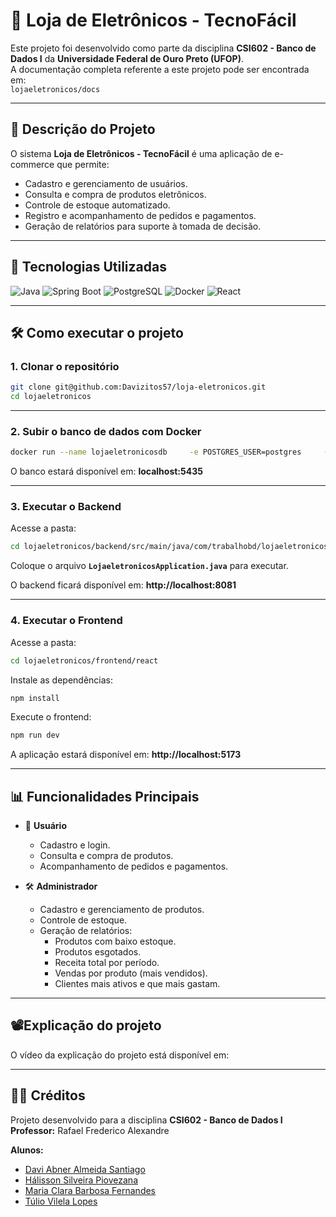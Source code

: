 # 🛒 Loja de Eletrônicos - TecnoFácil

Este projeto foi desenvolvido como parte da disciplina **CSI602 - Banco de Dados I** da **Universidade Federal de Ouro Preto (UFOP)**.  
A documentação completa referente a este projeto pode ser encontrada em:  
`lojaeletronicos/docs`

---

## 📌 Descrição do Projeto

O sistema **Loja de Eletrônicos - TecnoFácil** é uma aplicação de e-commerce que permite:

- Cadastro e gerenciamento de usuários.
- Consulta e compra de produtos eletrônicos.
- Controle de estoque automatizado.
- Registro e acompanhamento de pedidos e pagamentos.
- Geração de relatórios para suporte à tomada de decisão.

---

## 🚀 Tecnologias Utilizadas

![Java](https://img.shields.io/badge/Java-ED8B00?style=for-the-badge&logo=openjdk&logoColor=white)
![Spring Boot](https://img.shields.io/badge/Spring_Boot-6DB33F?style=for-the-badge&logo=springboot&logoColor=white)
![PostgreSQL](https://img.shields.io/badge/PostgreSQL-316192?style=for-the-badge&logo=postgresql&logoColor=white)
![Docker](https://img.shields.io/badge/Docker-2496ED?style=for-the-badge&logo=docker&logoColor=white)
![React](https://img.shields.io/badge/React-20232A?style=for-the-badge&logo=react&logoColor=61DAFB)

---

## 🛠️ Como executar o projeto

### 1. Clonar o repositório

```bash
git clone git@github.com:Davizitos57/loja-eletronicos.git
cd lojaeletronicos
```

---

### 2. Subir o banco de dados com Docker

```bash
docker run --name lojaeletronicosdb     -e POSTGRES_USER=postgres     -e POSTGRES_PASSWORD=postgres     -e POSTGRES_DB=lojaeletronicosdb     -p 5435:5432     -d postgres:16.3
```

O banco estará disponível em: **localhost:5435**

---

### 3. Executar o Backend

Acesse a pasta:

```bash
cd lojaeletronicos/backend/src/main/java/com/trabalhobd/lojaeletronicos
```

Coloque o arquivo **`LojaeletronicosApplication.java`** para executar.

O backend ficará disponível em: **http://localhost:8081**

---

### 4. Executar o Frontend

Acesse a pasta:

```bash
cd lojaeletronicos/frontend/react
```

Instale as dependências:

```bash
npm install
```

Execute o frontend:

```bash
npm run dev
```

A aplicação estará disponível em: **http://localhost:5173**

---

## 📊 Funcionalidades Principais

- 👤 **Usuário**
    - Cadastro e login.
    - Consulta e compra de produtos.
    - Acompanhamento de pedidos e pagamentos.

- 🛠️ **Administrador**
    - Cadastro e gerenciamento de produtos.
    - Controle de estoque.
    - Geração de relatórios:
        - Produtos com baixo estoque.
        - Produtos esgotados.
        - Receita total por período.
        - Vendas por produto (mais vendidos).
        - Clientes mais ativos e que mais gastam.

---

## 📽️Explicação do projeto

O vídeo da explicação do projeto está disponível em:

---

## 👨‍🏫 Créditos

Projeto desenvolvido para a disciplina **CSI602 - Banco de Dados I**  
**Professor:** Rafael Frederico Alexandre

**Alunos:**
- [Davi Abner Almeida Santiago](https://github.com/Davizitos57)
- [Hálisson Silveira Piovezana ](https://github.com/HalissonPiov)
- [Maria Clara Barbosa Fernandes](https://github.com/mclara831)
- [Túlio Vilela Lopes ](https://github.com/Tulio8998)

